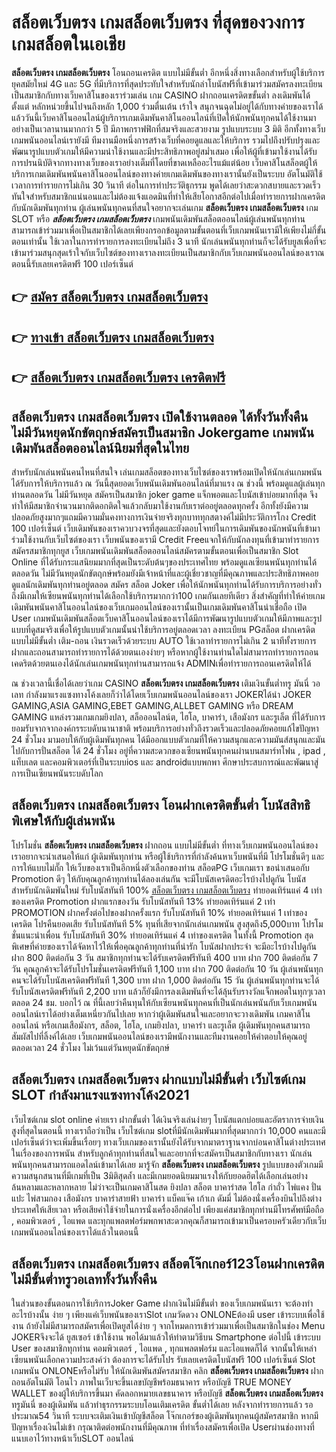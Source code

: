 # สล็อตเว็บตรง เกมสล็อตเว็บตรง  ที่สุดของวงการเกมสล็อตในเอเชีย

**สล็อตเว็บตรง เกมสล็อตเว็บตรง** โอนถอนเครดิต แบบไม่มีขั้นต่ำ  อีกหนึ่งสิ่งทางเลือกสำหรับผู้ใช้บริการยุคสมัยใหม่ 4G และ 5G ที่มีบริการที่สุดประทับใจสำหรับนักล่าโบนัสฟรีที่เข้ามาร่วมสมัครลงทะเบียนเป็นสมาชิกกับทางเว็บคาสิโนของเราร่วมเล่น เกม CASINO  ฝากถอนเครดิตขขั้นต่ำ ลงเดิมพันได้ตั้งแต่ หลักหน่วยขึ้นไปจนถึงหลัก 1,000 ร่วมตื่นเต้น เร้าใจ สนุกจนฉุดไม่อยู่ได้กับทางค่ายของเราได้แล้ววันนี้เว็บคาสิโนออนไลน์ผู้บริการเกมเดิมพันคาสิโนออนไลน์ที่เปิดให้นักพนันทุกคนได้ใช้งานมาอย่างเป็นเวลานานมากกว่า 5 ปี มีภาพกราฟฟิกที่สมจริงและสวยงาม รูปแบบระบบ 3 มิติ
อีกทั้งทางเว็บเกมพนันออนไลน์เรายังมี ทีมงานมือหนึ่งการสร้างเว็บที่คอยดูแลและให้บริการ  รวมไปถึงปรับปรุงและพัฒนารูปแบบตัวเกมให้มีความน่าใช้งานและมีประสิทธิภาพอยู่สม่ำเสมอ เพื่อให้ผู้ที่เข้ามาใช้งานได้รับการปรนนิบัติจากทางทางเว็บของเราอย่างเต็มที่โดยที่ขาดเหลืออะไรแม้แต่น้อย เว็บคาสิโนสล็อตผู้ให้บริการเกมเดิมพันพนันคาสิโนออนไลน์ของทางค่ายเกมเดิมพันของทางเรานั้นยังเป็นระบบ อัตโนมัติใช้เวลาการทำรายการไม่เกิน 30 วินาที ต่อในการทำประวัติธุกรรม พูดได้เลยว่าสะดวกสบายและรวดเร็วทันใจสำหรับสมาชิกแน่นอนและไม่ต้องแจ้งแอดมินที่ทำให้เสียโอกาสอีกต่อไปเมื่อทำรายการฝากเครดิตกับนักเดิมพันทุกท่าน
ผู้เล่นพนันทุกคนที่สนใจอยากจะเล่นเกม **สล็อตเว็บตรง เกมสล็อตเว็บตรง** เกม SLOT  หรือ ***สล็อตเว็บตรง เกมสล็อตเว็บตรง*** เกมพนันเดิมพันสล็อตออนไลน์ผู้เล่นพนันทุกท่านสามารถเข้าร่วมมาเพื่อเป็นสมาชิกได้เลยเพียงกรอกข้อมูลตามขั้นตอนที่เว็บเกมพนันเรามีให้เพียงไม่กี่ขั้นตอนเท่านั้น ใช้เวลาในการทำรายการลงทะเบียนไม่ถึง 3 นาที นักเล่นพนันทุกท่านก็จะได้รับยูสเพื่อที่จะเข้ามาร่วมสนุกสุดเร้าใจกับเว็บไซต์ของทางเราลงทะเบียนเป็นสมาชิกกับเว็บเกมพนันออนไลน์ของเราณ ตอนนี้รับเลยเครดิตฟรี 100 เปอร์เซ็นต์

## 👉 [สมัคร สล็อตเว็บตรง เกมสล็อตเว็บตรง](https://archa888.com/)
## 👉 [ทางเข้า สล็อตเว็บตรง เกมสล็อตเว็บตรง](https://archa888.com/)
## 👉 [สล็อตเว็บตรง เกมสล็อตเว็บตรง เครดิตฟรี](https://archa888.com/)

## สล็อตเว็บตรง เกมสล็อตเว็บตรง เปิดใช้งานตลอด ได้ทั้งวันทั้งคืน ไม่มีวันหยุดนักขัตฤกษ์สมัครเป็นสมาชิก Jokergame เกมพนันเดิมพันสล็อตออนไลน์นิยมที่สุดในไทย

สำหรับนักเล่นพนันคนไหนที่สนใจ เล่นเกมสล็อตของทางเว็บไซต์ของเราพร้อมเปิดให้นักเล่นเกมพนันได้รับการให้บริการแล้ว ณ วันนี้สุดยอดเว็บพนันเดิมพันออนไลน์ที่มาแรง ณ ช่วงนี้ พร้อมดูแลผู้เล่นทุกท่านตลอดวัน ไม่มีวันหยุด สมัครเป็นสมาชิก joker game แจ็กพอตและโบนัสเข้าบ่อยมากที่สุด จึงทำให้มีสมาชิกจำนวนมากติดอกติดใจแล้วกลับมาใช้งานกับเราต่ออยู่ตลอดทุกครั้ง อีกทั้งยังมีความปลอดภัยสูงมากๆแถมมีความมั่นคงทางการเงินจ่ายจริงทุกบาททุกสตางค์ไม่มีประวัติการโกง Credit 100 เปอร์เซ็นต์ เว็บเดิมพันของเราควบวงจรที่สุดและยังตอบโจทย์ในการเดิมพันของนักพนันที่เข้ามาร่วมใช้งานกับเว็บไซต์ของเรา
เว็บพนันของเรามี Credit Freeแจกให้กับนักลงทุนที่เข้ามาทำรายการสมัครสมาชิกทุกยูส เว็บเกมพนันเดิมพันสล็อตออนไลน์สมัครตามขั้นตอนเพื่อเป็นสมาชิก Slot Online ที่ได้รับกระแสนิยมมากที่สุดเป็นระดับต้นๆของประเทศไทย พร้อมดูแลเซียนพนันทุกท่านได้ตลอดวัน ไม่มีวันหยุดนักขัตฤกษ์พร้อมยังมีเจ้าหน้าที่และผู้เชี่ยวชาญที่มีคุณภาพและประสิทธิภาพคอยดูแลนักเดิมพันทุกท่านอยู่ตลอด สมัคร สล็อต Joker เพื่อให้นักพนันทุกท่านได้รับการบริการอย่างทั่วถึงมีเกมให้เซียนพนันทุกท่านได้เลือกใช้บริการมากกว่า100 เกมกันเลยทีเดียว
สิ่งสำคัญที่ทำให้ค่ายเกมเดิมพันพนันคาสิโนออนไลน์ของเว็บเกมออนไลน์ของเรานั้นเป็นเกมเดิมพันคาสิโนน่าเชื่อถือ เปิด User  เกมพนันเดิมพันสล็อตเว็บคาสิโนออนไลน์ของเราได้มีการพัฒนารูปแบบตัวเกมให้มีภาพและรูปแบบที่ดูสมจริงเพื่อให้รูปแบบตัวเกมนั้นน่าใช้บริการอยู่ตลอดเวลา ลงทะเบียน PGสล็อต ฝากเครดิตแบบไม่มีขั้นต่ำ เติม-ถอน เงินรวดเร็วด้วยระบบ AUTO ใช้เวลาทำรายการไม่เกิน 2 นาทีทั้งรายการฝากและถอนสามารถทำรายการได้ด้วยตนเองง่ายๆ หรือหากผู้ใช้งานท่านใดไม่สามารถทำรายการถอนเคดริตด้วยตนเองได้นักเล่นเกมพนันทุกท่านสามารถแจ้ง ADMINเพื่อทำรายการถอนเครดิตให้ได้

ณ ช่วงเวลานี้เชื่อได้เลยว่าเกม CASINO **สล็อตเว็บตรง เกมสล็อตเว็บตรง** เติมเงินขั้นต่ำทรู มันนี่ วอเลท กำลังมาแรงแซงทางโค้งเลยก็ว่าได้โดยเว็บเกมพนันออนไลน์ของเรา JOKERได้นำ  JOKER GAMING,ASIA GAMING,EBET GAMING,ALLBET GAMING หรือ DREAM GAMING แหล่งรวมเกมเกมยิงปลา, สล็อออนไลน์ต, ไฮโล, บาคาร่า, เสือมังกร และรูเล็ต ที่ได้รับการยอมรับจากจากองค์กรระบดับนานาชาติ พร้อมบริการอย่างทั่วถึงรวดเร็วและปลอดภัยคอยแก้ไขปัญหา 24 ชั่วโมง มามอบให้กับผู้เดิมพันทุกคน ได้มีออกแบบตัวเกมที่ให้ความสนุกและความมันส์สนุกและมันไปกับการปั่นสล็อต ได้ 24 ชั่วโมง อยู่ที่ความสะดวกของเซียนพนันทุกคนผ่านบนสมาร์ทโฟน , ipad , แท็บเลต และคอมพิวเตอร์ที่เป็นระบบios และ androidแบบพกพา ศึกษาประสบการณ์และพัฒนาสู่การเป็นเซียนพนันระบดับโลก

## สล็อตเว็บตรง เกมสล็อตเว็บตรง โอนฝากเครดิตขั้นต่ำ โบนัสสิทธิพิเศษให้กับผู้เล่นพนัน

โปรโมชั่น **สล็อตเว็บตรง เกมสล็อตเว็บตรง** ฝากถอน แบบไม่มีขั้นต่ำ ที่ทางเว็บเกมพนันออนไลน์ของเราอยากจะนำเสนอให้แก่  ผู้เดิมพันทุกท่าน หรือผู้ใช้บริการที่กำลังค้นหาเว็บพนันที่มี โปรโมชั่นดีๆ และการให้แบบไม่กั๊ก ให้เว็บของเราเป็นอีกหนึ่งตัวเลือกของท่าน สล็อตPG เว็บเกมเรา ขอนำเสนอกับ Promotion ดีๆ ให้กับคุณลูกค้าทุกท่านได้ลองเล่นกัน จะมีโบนัสเครดิตอะไรบ้างไปดูกัน
โบนัสสำหรับนักเดิมพันใหม่ รับโบนัสทันที 100% [สล็อตเว็บตรง เกมสล็อตเว็บตรง](https://archa888.com/) ทำยอดเทิร์นแค่ 4 เท่าของเครดิต
 Promotion ฝากแรกของวัน รับโบนัสทันที 13% ทำยอดเทิร์นแค่ 2 เท่า
 PROMOTION ฝากครั้งต่อไปของฝากครั้งแรก รับโบนัสทันที 10% ทำยอดเทิร์นแค่ 1 เท่าของเครดิต
โปรคืนยอดเสีย รับโบนัสทันที 5% ทุนที่เสียจากนักเล่นเกมพนัน สูงสุดถึง5,000บาท
โปรโมชั่นแนะนำเพื่อน รับโบนัสทันที 30% ทำยอดเทิร์นแค่ 4 เท่าของเครดิต
ในทั้งนี้ Promotion สุดพิเศษที่ค่ายของเราได้จัดหาไว้ให้เพื่อคุณลูกค้าทุกท่านที่น่ารัก โบนัสฝากประจำ จะมีอะไรบ้างไปดูกัน
ฝาก 800 ติดต่อกัน 3 วัน สมาชิกทุกท่านจะได้รับเครดิตฟรีทันที 400 บาท
ฝาก 700 ติดต่อกัน 7 วัน คุณลูกค้าจะได้รับโปรโมชั่นเครดิตฟรีทันที 1,100 บาท
ฝาก 700 ติดต่อกัน 10 วัน ผู้เล่นพนันทุกคนจะได้รับโบนัสเครดิตฟรีทันที 1,300 บาท
ฝาก 1,000 ติดต่อกัน 15 วัน ผู้เล่นพนันทุกท่านจะได้รับโบนัสเครดิตฟรีทันที 2,200 บาท
แล้วก็ยังมีการลงเดิมพันที่จะได้ลุ้นรับรางวัลแจ็กพอตในทุกๆเวลา ตลอด 24 ชม. บอกไว้ ณ ที่นี้เลยว่าคืนทุนให้กับเซียนพนันทุกคนที่เป็นนักเล่นพนันกับเว็บเกมพนันออนไลน์เราได้อย่างเต็มเหนี่ยวกันไปเลย หากว่าผู้เดิมพันสนใจและอยากจะวางเดิมพัน เกมคาสิโนออนไลน์ หรือเกมเสือมังกร, สล็อต, ไฮโล, เกมยิงปลา, บาคาร่า และรูเล็ต ผู้เดิมพันทุกคนสามารถสัมผัสไปที่ลิ้งค์ได้เลย เว็บเกมพนันออนไลน์ของเรามีพนักงานและทีมงานคอยให้คำตอบให้คุณอยู่ ตลอดเวลา 24 ชั่วโมง ไม่เว้นแต่วันหยุดนักขัตฤกษ์

## สล็อตเว็บตรง เกมสล็อตเว็บตรง ฝากแบบไม่มีขั้นต่ำ  เว็บไซต์เกม SLOT กำลังมาแรงแซงทางโค้ง2021

เว็บไซต์เกม slot online ค่ายเรา ฝากขั้นต่ำ ได้เงินจริงเล่นง่ายๆ โบนัสแตกบ่อยและอัตราการจ่ายเงินสูงที่สุดในตอนนี้ ทางเราถือว่าเป็น เว็บไซต์เกม slotที่มีนักเดิมพันมากที่สุดมากกว่า 10,000 คนและมีเปอร์เซ็นต์ว่าจะเพิ่มขึ้นเรื่อยๆ ทางเว็บเกมของเรานั้นยังได้รับจากมาตราฐานจากบ่อนคาสิโนต่างประเทศในเรื่องของการพนัน สำหรับลูกค้าทุกท่านที่สนใจและอยากที่จะสมัครเป็นสมาชิกกับทางเรา นักเล่นพนันทุกคนสามารถแอดไลน์เข้ามาได้เลย
	มารู้จัก **สล็อตเว็บตรง เกมสล็อตเว็บตรง** รูปแบบของตัวเกมมีความสนุกสนานที่มีเกมที่เป็น 3มิติสุดล้ำ และมีเกมยอดนิยมมาแรงให้กับยอดฮิตได้เลือกเล่นอย่างล้นหลามและหลากหลาย  ไม่ว่าจะเป็นเกมคาสิโนสด ยิงปลา สล็อต บาคาร่าสด ไฮโล กำถั่ว ไพ่แคง ปั่นแปะ ไพ่สามกอง เสือมังกร บาคาร่าสายฟ้า บาคาร่า แบ็คแจ๊ค เก้าเก ดัมมี่ ไม่ต้องนั่งเครื่องบินไปถึงต่างประเทศให้เสียเวลา หรือเสียค่าใช้จ่ายในการนั่งเครื่องอีกต่อไป เพียงแค่สมาชิกทุกท่านมีโทรศัพท์มือถือ , คอมพิวเตอร์ , ไอแพด และทุกแพลตฟอร์มพกพาสะดวกคุณก็สามารถเข้ามาเป็นครอบครัวเดียวกับเว็บเกมพนันออนไลน์ของเราได้แล้วในตอนนี้

## สล็อตเว็บตรง เกมสล็อตเว็บตรง สล็อตโจ๊กเกอร์123โอนฝากเครดิต ไม่มีขั้นต่ำทรูวอเลททั้งวันทั้งคืน

ในส่วนของขั้นตอนการใช้บริการJoker Game ฝากเงินไม่มีขั้นต่ำ ของเว็บเกมพนันเรา จะต้องทำอะไรบ้างนั้น ง่าย ๆ เพียงแค่เว็บพนันของเราSlot เกมวัดดวง ONLONEต้องมี user เข้าระบบเพื่อใช้งาน ถ้ายังไม่มีสามารถสมัครเพื่อเปิดยูสได้ง่าย ๆ จากโหมดการเข้าร่วมมาเพื่อเป็นสมาชิกในช่อง Menu JOKERจึงจะได้ ยูสเซอร์ เข้าใช้งาน พอได้มาแล้วให้ทำตามวิธีบน Smartphone  ต่อไปนี้
เข้าระบบ User  ของสมาชิกทุกท่าน คอมพิวเตอร์ , ไอแพด , ทุกแพลตฟอร์ม และไอแพดก็ได้
จากนั้นให้เหล่าเซียนพนันเลือกความประสงค์ว่า ต้องการจะได้รับโปร รับเลยเครดิตโบนัสฟรี 100 เปอร์เซ็นต์  Slot เกมพนัน ONLONEหรือไม่รับ
ให้นักเดิมพันสมัครสมาชิก คลิก **สล็อตเว็บตรง เกมสล็อตเว็บตรง** ฝากถอนอัตโนมัติ โอนไว ภาพในเว็บจะขึ้นเลขบัญชีพร้อมธนาคาร หรือบัญชี TRUE MONEY WALLET ของผู้ให้บริการขึ้นมา
คัดลอกหมายเลขธนาคาร หรือบัญชี **สล็อตเว็บตรง เกมสล็อตเว็บตรง** ทรูมันนี่ ของผู้เดิมพัน แล้วทำธุรกรรมระบบโอนเติมเครดิต ขั้นต่ำได้เลย
หลังจากทำรายการแล้ว รอประมาณ54 วินาที ระบบจะเติมเงินเข้าบัญชีสล็อต โจ๊กเกอร์ของผู้เดิมพันทุกคนผู้สมัครสมาชิก
หากมีปัญหาเรื่องเงินไม่เข้า กรุณาติดต่อพนักงานที่มีคุณภาพ ที่ทำเรื่องสมัครเพื่อเปิด Userผ่านช่องทางที่แนบเอาไว้ทางหน้าเว็บSLOT ออนไลน์


